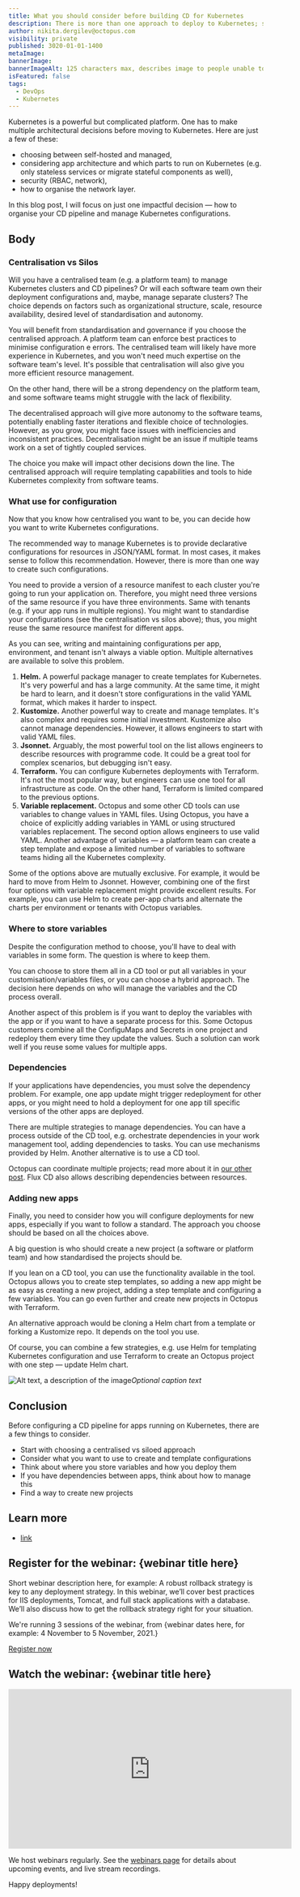 ```yaml
---
title: What you should consider before building CD for Kubernetes
description: There is more than one approach to deploy to Kubernetes; some decisions made in the beginning will be hard to change later. This post concerns a few things one should consider before configuring CD.
author: nikita.dergilev@octopus.com
visibility: private
published: 3020-01-01-1400
metaImage: 
bannerImage: 
bannerImageAlt: 125 characters max, describes image to people unable to see it.
isFeatured: false
tags: 
  - DevOps
  - Kubernetes
---
```


Kubernetes is a powerful but complicated platform. One has to make multiple architectural decisions before moving to Kubernetes. Here are just a few of these: 
- choosing between self-hosted and managed,
- considering app architecture and which parts to run on Kubernetes (e.g. only stateless services or migrate stateful components as well),
- security (RBAC, network),
- how to organise the network layer.

In this blog post, I will focus on just one impactful decision — how to organise your CD pipeline and manage Kubernetes configurations. 

## Body

### Centralisation vs Silos

Will you have a centralised team (e.g. a platform team) to manage Kubernetes clusters and CD pipelines? Or will each software team own their deployment configurations and, maybe, manage separate clusters? The choice depends on factors such as organizational structure, scale, resource availability, desired level of standardisation and autonomy.

You will benefit from standardisation and governance if you choose the centralised approach. A platform team can enforce best practices to minimise configuration e errors. The centralised team will likely have more experience in Kubernetes, and you won't need much expertise on the software team's level. It's possible that centralisation will also give you more efficient resource management.

On the other hand, there will be a strong dependency on the platform team, and some software teams might struggle with the lack of flexibility. 

The decentralised approach will give more autonomy to the software teams, potentially enabling faster iterations and flexible choice of technologies. However, as you grow, you might face issues with inefficiencies and inconsistent practices. Decentralisation might be an issue if multiple teams work on a set of tightly coupled services.

The choice you make will impact other decisions down the line. The centralised approach will require templating capabilities and tools to hide Kubernetes complexity from software teams. 

### What use for configuration

Now that you know how centralised you want to be, you can decide how you want to write Kubernetes configurations.

The recommended way to manage Kubernetes is to provide declarative configurations for resources in JSON/YAML format. In most cases, it makes sense to follow this recommendation. However, there is more than one way to create such configurations.

You need to provide a version of a resource manifest to each cluster you're going to run your application on. Therefore, you might need three versions of the same resource if you have three environments. Same with tenants (e.g. if your app runs in multiple regions). You might want to standardise your configurations (see the centralisation vs silos above); thus, you might reuse the same resource manifest for different apps.

As you can see, writing and maintaining configurations per app, environment, and tenant isn't always a viable option. Multiple alternatives are available to solve this problem.

1. __Helm.__ A powerful package manager to create templates for Kubernetes. It's very powerful and has a large community. At the same time, it might be hard to learn, and it doesn't store configurations in the valid YAML format, which makes it harder to inspect.
2. __Kustomize.__ Another powerful way to create and manage templates. It's also complex and requires some initial investment. Kustomize also cannot manage dependencies. However, it allows engineers to start with valid YAML files.
3. __Jsonnet.__ Arguably, the most powerful tool on the list allows engineers to describe resources with programme code. It could be a great tool for complex scenarios, but debugging isn't easy.
4. __Terraform.__ You can configure Kubernetes deployments with Terraform. It's not the most popular way, but engineers can use one tool for all infrastructure as code. On the other hand, Terraform is limited compared to the previous options.
5. __Variable replacement.__ Octopus and some other CD tools can use variables to change values in YAML files. Using Octopus, you have a choice of explicitly adding variables in YAML or using structured variables replacement. The second option allows engineers to use valid YAML. Another advantage of variables — a platform team can create a step template and expose a limited number of variables to software teams hiding all the Kubernetes complexity.

Some of the options above are mutually exclusive. For example, it would be hard to move from Helm to Jsonnet. However, combining one of the first four options with variable replacement might provide excellent results. For example, you can use Helm to create per-app charts and alternate the charts per environment or tenants with Octopus variables.

### Where to store variables

Despite the configuration method to choose, you'll have to deal with variables in some form. The question is where to keep them. 

You can choose to store them all in a CD tool or put all variables in your customisation/variables files, or you can choose a hybrid approach. The decision here depends on who will manage the variables and the CD process overall. 

Another aspect of this problem is if you want to deploy the variables with the app or if you want to have a separate process for this. Some Octopus customers combine all the ConfiguMaps and Secrets in one project and redeploy them every time they update the values. Such a solution can work well if you reuse some values for multiple apps.

### Dependencies

If your applications have dependencies, you must solve the dependency problem. For example, one app update might trigger redeployment for other apps, or you might need to hold a deployment for one app till specific versions of the other apps are deployed.

There are multiple strategies to manage dependencies. You can have a process outside of the CD tool, e.g. orchestrate dependencies in your work management tool, adding dependencies to tasks. You can use mechanisms provided by Helm. Another alternative is to use a CD tool.

Octopus can coordinate multiple projects; read more about it in [our other post](https://octopus.com/docs/projects/coordinating-multiple-projects). Flux CD also allows describing dependencies between resources.

### Adding new apps

Finally, you need to consider how you will configure deployments for new apps, especially if you want to follow a standard. The approach you choose should be based on all the choices above.

A big question is who should create a new project (a software or platform team) and how standardised the projects should be.

If you lean on a CD tool, you can use the functionality available in the tool. Octopus allows you to create step templates, so adding a new app might be as easy as creating a new project, adding a step template and configuring a few variables. You can go even further and create new projects in Octopus with Terraform.

An alternative approach would be cloning a Helm chart from a template or forking a Kustomize repo. It depends on the tool you use.

Of course, you can combine a few strategies, e.g. use Helm for templating Kubernetes configuration and use Terraform to create an Octopus project with one step — update Helm chart.

![Alt text, a description of the image](/path/to/image.png "width=500")*Optional caption text*

## Conclusion

Before configuring a CD pipeline for apps running on Kubernetes, there are a few things to consider. 

- Start with choosing a centralised vs siloed approach
- Consider what you want to use to create and template configurations
- Think about where you store variables and how you deploy them
- If you have dependencies between apps, think about how to manage this
- Find a way to create new projects

## Learn more

- [link](https://www.example.com/resource)

## Register for the webinar: {webinar title here}

Short webinar description here, for example: A robust rollback strategy is key to any deployment strategy. In this webinar, we’ll cover best practices for IIS deployments, Tomcat, and full stack applications with a database. We’ll also discuss how to get the rollback strategy right for your situation. 

We're running 3 sessions of the webinar, from {webinar dates here, for example: 4 November to 5 November, 2021.}

<span><a class="btn btn-success" href="/events/rollback-strategies-with-octopus-deploy">Register now</a></span>

## Watch the webinar: {webinar title here}

<iframe width="560" height="315" src="https://www.youtube.com/embed/F_V7r80aDbo" title="YouTube video player" frameborder="0" allow="accelerometer; autoplay; clipboard-write; encrypted-media; gyroscope; picture-in-picture" allowfullscreen></iframe>

We host webinars regularly. See the [webinars page](https://octopus.com/events) for details about upcoming events, and live stream recordings.

Happy deployments!
